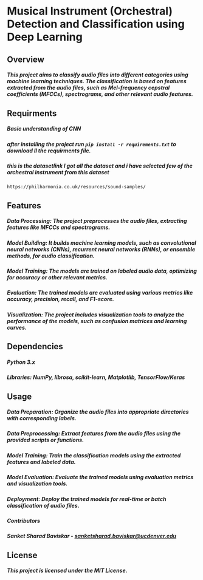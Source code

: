# Musical Instrument (Orchestral) Detection and Classification using Deep Learning
## Overview
##### This project aims to classify audio files into different categories using machine learning techniques. The classification is based on features extracted from the audio files, such as Mel-frequency cepstral coefficients (MFCCs), spectrograms, and other relevant audio features.
## Requirments
##### Basic understanding of CNN
##### after installing the project run `pip install -r requirements.txt` to download ll the requirments file.
##### this is the datasetlink I got all the dataset and i have selected few of the orchestral instrument from this dataset 
`https://philharmonia.co.uk/resources/sound-samples/`
## Features
##### Data Processing: The project preprocesses the audio files, extracting features like MFCCs and spectrograms.
##### Model Building: It builds machine learning models, such as convolutional neural networks (CNNs), recurrent neural networks (RNNs), or ensemble methods, for audio classification.
##### Model Training: The models are trained on labeled audio data, optimizing for accuracy or other relevant metrics.
##### Evaluation: The trained models are evaluated using various metrics like accuracy, precision, recall, and F1-score.
##### Visualization: The project includes visualization tools to analyze the performance of the models, such as confusion matrices and learning curves.
## Dependencies
##### Python 3.x
##### Libraries: NumPy, librosa, scikit-learn, Matplotlib, TensorFlow/Keras
## Usage
##### Data Preparation: Organize the audio files into appropriate directories with corresponding labels.
##### Data Preprocessing: Extract features from the audio files using the provided scripts or functions.
##### Model Training: Train the classification models using the extracted features and labeled data.
##### Model Evaluation: Evaluate the trained models using evaluation metrics and visualization tools.
##### Deployment: Deploy the trained models for real-time or batch classification of audio files.
##### Contributors
##### Sanket Sharad Baviskar - sanketsharad.baviskar@ucdenver.edu
## License
##### This project is licensed under the MIT License.